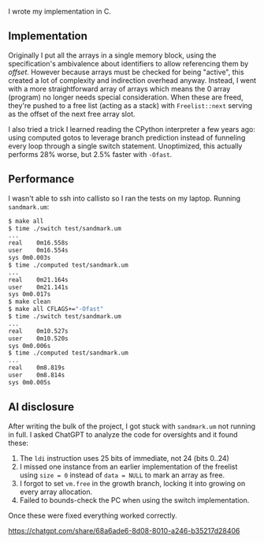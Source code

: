 I wrote my implementation in C.

## Implementation
Originally I put all the arrays in a single memory block, using the specification's ambivalence about identifiers to allow referencing them by *offset*. However because arrays must be checked for being "active", this created a lot of complexity and indirection overhead anyway. Instead, I went with a more straightforward array of arrays which means the 0 array (program) no longer needs special consideration. When these are freed, they're pushed to a free list (acting as a stack) with `Freelist::next` serving as the offset of the next free array slot.

I also tried a trick I learned reading the CPython interpreter a few years ago: using computed gotos to leverage branch prediction instead of funneling every loop through a single switch statement. Unoptimized, this actually performs 28% worse, but 2.5% faster with `-Ofast`.

## Performance
I wasn't able to ssh into callisto so I ran the tests on my laptop. Running `sandmark.um`:

```bash
$ make all
$ time ./switch test/sandmark.um
...
real	0m16.558s
user	0m16.554s
sys	0m0.003s
$ time ./computed test/sandmark.um
...
real	0m21.164s
user	0m21.141s
sys	0m0.017s
$ make clean
$ make all CFLAGS+="-Ofast"
$ time ./switch test/sandmark.um
...
real	0m10.527s
user	0m10.520s
sys	0m0.006s
$ time ./computed test/sandmark.um
...
real	0m8.819s
user	0m8.814s
sys	0m0.005s
```

## AI disclosure
After writing the bulk of the project, I got stuck with `sandmark.um` not running in full. I asked ChatGPT to analyze the code for oversights and it found these:
1. The `ldi` instruction uses 25 bits of immediate, not 24 (bits 0..24)
2. I missed one instance from an earlier implementation of the freelist using `size = 0` instead of `data = NULL` to mark an array as free.
3. I forgot to set `vm.free` in the growth branch, locking it into growing on every array allocation.
4. Failed to bounds-check the PC when using the switch implementation.

Once these were fixed everything worked correctly.

https://chatgpt.com/share/68a6ade6-8d08-8010-a246-b35217d28406
